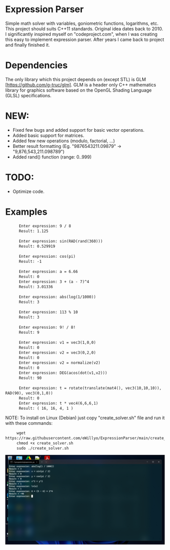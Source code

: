 # Expression Parser


 Simple math solver with variables, goniometric functions, logarithms, etc. This project should suits C++11 standards. Original idea dates back to 2010. I significantly inspired myself on "codeproject.com", when I was creating this easy to implement expression parser. After years I came back to project and finally finished it. 


# Dependencies


The only library which this project depends on (except STL) is GLM [https://github.com/g-truc/glm]. GLM is a header only C++ mathematics library for graphics software based on the OpenGL Shading Language (GLSL) specifications.


 # NEW: 
 
 
  * Fixed few bugs and added support for basic vector operations.
  * Added basic support for matrices.
  * Added few new operations (modulo, factorial, ...)
  * Better result formatting (Eg. "9876543211.09879" -> "9,876,543,211.098789")
  * Added rand() function (range: 0..999)
 
 
 # TODO: 
 
 
  * Optimize code.
 
 
 # Examples
 
          Enter expression: 9 / 8
          Result: 1.125
          
          Enter expression: sin(RAD(rand(360)))
          Result: 0.529919

          Enter expression: cos(pi)
          Result: -1
          
          Enter expression: a = 6.66
          Result: 0
          Enter expression: 3 + (a - 7)^4
          Result: 3.01336
          
          Enter expression: abs(log(1/1000))
          Result: 3
          
          Enter expression: 113 % 10
          Result: 3
          
          Enter expression: 9! / 8!
          Result: 9
          
          Enter expression: v1 = vec3(1,0,0)
          Result: 0
          Enter expression: v2 = vec3(0,2,0)
          Result: 0
          Enter expression: v2 = normalize(v2)
          Result: 0
          Enter expression: DEG(acos(dot(v1,v2)))
          Result: 90
          
          Enter expression: t = rotate(translate(mat4(), vec3(10,10,10)), RAD(90), vec3(0,1,0))
          Result: 0
          Enter expression: t * vec4(6,6,6,1)
          Result: ( 16, 16, 4, 1 )
          


NOTE: To install on Linux (Debian) just copy "create_solver.sh" file and run it with these commands:

         wget https://raw.githubusercontent.com/eWillyo/ExpressionParser/main/create_solver.sh
         chmod +x create_solver.sh
         sudo ./create_solver.sh



  [![Expression input](https://github.com/eWillyo/ExpressionParser/blob/a966ae5f640ba9ece3d49580170910264f50ac47/expression_input.png?raw=true)](https://www.youtube.com/watch?v=lFQNcjrtSyo)
